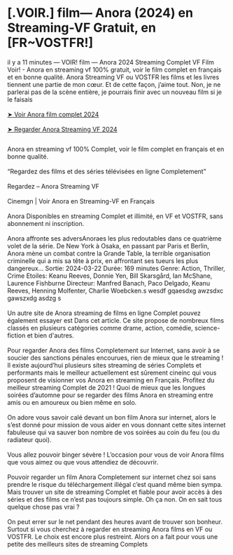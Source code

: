# [.VOIR.] film— Anora (2024) en Streaming-VF Gratuit, en [FR~VOSTFR!]

<div class="ipc-html-content-inner-div">il y a 11 minutes — VOIR! film — Anora 2024 Streaming Complet VF Film Voir! - Anora en streaming vf 100% gratuit, voir le film complet en français et en bonne qualité. Anora Streaming VF ou VOSTFR les films et les livres tiennent une partie de mon cœur. Et de cette façon, j’aime tout. Non, je ne parlerai pas de la scène entière, je pourrais finir avec un nouveau film si je le faisais<br><br><a class="ipc-md-link" href="https://sixmedia.online/fr/movie/1064213/anora"> ➤ Voir Anora film complet 2024 </a><br><br><a class="ipc-md-link" href="https://sixmedia.online/fr/movie/1064213/anora"> ➤ Regarder Anora Streaming VF 2024 </a></div>

<a href="https://sixmedia.online/fr/movie/1064213/anora" rel="nofollow"><img src="https://image.tmdb.org/t/p/w185/2dTrBuRlKiKR7xRNEIs1RHCq9J8.jpg" alt="" style="max-width: 100%;"></a></p>

<div class="ipc-html-content-inner-div">Anora en streaming vf 100% Complet, voir le film complet en français et en bonne qualité.<br><br>“Regardez des films et des séries télévisées en ligne Completement”<br><br>Regardez – Anora Streaming VF<br><br>Cinemgn | Voir Anora en Streaming-VF en Français<br><br>Anora Disponibles en streaming Complet et illimité, en VF et VOSTFR, sans abonnement ni inscription.<br><br>Anora affronte ses adversAnoraes les plus redoutables dans ce quatrième volet de la série. De New York à Osaka, en passant par Paris et Berlin, Anora mène un combat contre la Grande Table, la terrible organisation criminelle qui a mis sa tête à prix, en affrontant ses tueurs les plus dangereux... Sortie: 2024-03-22 Durée: 169 minutes Genre: Action, Thriller, Crime Etoiles: Keanu Reeves, Donnie Yen, Bill Skarsgård, Ian McShane, Laurence Fishburne Directeur: Manfred Banach, Paco Delgado, Keanu Reeves, Henning Molfenter, Charlie Woebcken.s wesdf gqaesdxg awzsdxc gawszxdg asdzg s<br><br>Un autre site de Anora streaming de films en ligne Complet pouvez également essayer est Dans cet article. Ce site propose de nombreux films classés en plusieurs catégories comme drame, action, comédie, science-fiction et bien d'autres.<br><br>Pour regarder Anora des films Completement sur Internet, sans avoir à se soucier des sanctions pénales encourues, rien de mieux que le streaming ! Il existe aujourd’hui plusieurs sites streaming de séries Complets et performants mais le meilleur actuellement est sûrement cineinc qui vous proposent de visionner vos Anora en streaming en Français. Profitez du meilleur streaming Complet de 2021 ! Quoi de mieux que les longues soirées d’automne pour se regarder des films Anora en streaming entre amis ou en amoureux ou bien même en solo.<br><br>On adore vous savoir calé devant un bon film Anora sur internet, alors le s’est donné pour mission de vous aider en vous donnant cette sites internet fabuleuse qui va sauver bon nombre de vos soirées au coin du feu (ou du radiateur quoi).<br><br>Vous allez pouvoir binger sévère ! L’occasion pour vous de voir Anora films que vous aimez ou que vous attendiez de découvrir.<br><br>Pouvoir regarder un film Anora Completement sur internet chez soi sans prendre le risque du téléchargement illégal c’est quand même bien sympa. Mais trouver un site de streaming Complet et fiable pour avoir accès à des séries et des films ce n’est pas toujours simple. Oh ça non. On en sait tous quelque chose pas vrai ?<br><br>On peut errer sur le net pendant des heures avant de trouver son bonheur. Surtout si vous cherchez à regarder en streaming Anora films en VF ou VOSTFR. Le choix est encore plus restreint. Alors on a fait pour vous une petite des meilleurs sites de streaming Complets</div>
